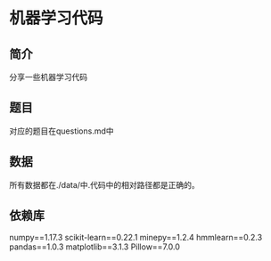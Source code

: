 # 机器学习代码

## 简介

分享一些机器学习代码

## 题目

对应的题目在questions.md中

## 数据

所有数据都在./data/中.代码中的相对路径都是正确的。

## 依赖库

numpy==1.17.3
scikit-learn==0.22.1
minepy==1.2.4
hmmlearn==0.2.3
pandas==1.0.3
matplotlib==3.1.3
Pillow==7.0.0
